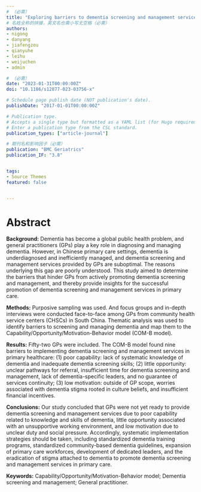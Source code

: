 ```yaml
---
# （必需）
title: "Exploring barriers to dementia screening and management services by general practitioners in China: a qualitative study using the COM-B model"
# 名姓全称的拼接，英文名也需小写无空格（必需）
authors:
- nigong
- danyang
- jiafengzou
- qianyuhe
- leihu
- weijuchen
- admin

# （必需）
date: "2023-01-31T00:00:00Z"
doi: "10.1186/s12877-023-03756-x"

# Schedule page publish date (NOT publication's date).
publishDate: "2017-01-01T00:00:00Z"

# Publication type.
# Accepts a single type but formatted as a YAML list (for Hugo requirements).
# Enter a publication type from the CSL standard.
publication_types: ["article-journal"]

# 期刊名和影响因子（必需）
publication: "BMC Geriatrics"
publication_IF: "3.8"


tags:
- Source Themes
featured: false


---
```


# **Abstract**
**Background:** Dementia has become a global public health problem, and general practitioners (GPs) play a key role in diagnosing and managing dementia. However, in Chinese primary care settings, dementia is underdiagnosed and inefficiently managed, and dementia screening and management services provided by GPs are suboptimal. The reasons underlying this gap are poorly understood. This study aimed to determine the barriers that hinder GPs from actively promoting dementia screening and management, and thereby provide insights for the successful promotion of dementia screening and management services in primary care.

**Methods:** Purposive sampling was used. And focus groups and in-depth interviews were conducted face-to-face among GPs from community health service centers (CHSCs) in South China. Thematic analysis was used to identify barriers to screening and managing dementia and map them to the Capability/Opportunity/Motivation-Behavior model (COM-B model).

**Results:** Fifty-two GPs were included. The COM-B model found nine barriers to implementing dementia screening and management services in primary healthcare: (1) poor capability: lack of systematic knowledge of dementia and inadequate dementia screening skills; (2) little opportunity: unclear pathways for referral, insufficient time for dementia screening and management, lack of dementia-specific leaders, and no guarantee of services continuity; (3) low motivation: outside of GP scope, worries associated with dementia stigma rooted in culture beliefs, and insufficient financial incentives.

**Conclusions:** Our study concluded that GPs were not yet ready to provide dementia screening and management services due to poor capability related to knowledge and skills of dementia, little opportunity associated with an unsupportive working environment, and low motivation due to unclear duty and social pressure. Accordingly, systematic implementation strategies should be taken, including standardized dementia training programs, standardized community-based dementia guidelines, expansion of primary care workforces, development of dedicated leaders, and the eradication of stigma attached to dementia to promote dementia screening and management services in primary care.

**Keywords:** Capability/Opportunity/Motivation-Behavior model; Dementia screening and management; General practitioner.